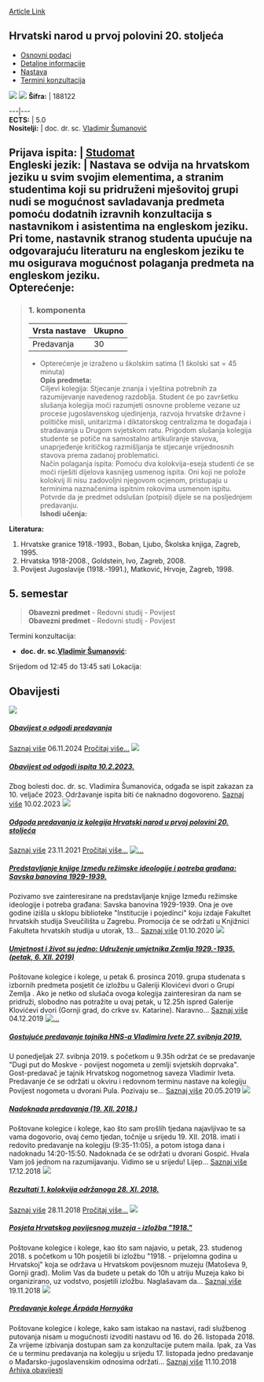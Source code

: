 [Article Link](https://www.fhs.hr/predmet/hnupp2s)

## Hrvatski narod u prvoj polovini 20. stoljeća
  * [Osnovni podaci](https://www.fhs.hr/predmet/hnupp2s#v1id-523753_120876_1_0 "Osnovni podaci")
  * [Detaljne informacije](https://www.fhs.hr/predmet/hnupp2s#v1id-523753_120876_1_1 "Detaljne informacije")
  * [Nastava](https://www.fhs.hr/predmet/hnupp2s#v1id-523753_120876_1_2 "Nastava")
  * [Termini konzultacija](https://www.fhs.hr/predmet/hnupp2s#v1id-523753_120876_1_3 "Termini konzultacija")


[![](https://www.fhs.hr/img/flags/gif/hr.gif)](https://www.fhs.hr/predmet/hnupp2s) [![](https://www.fhs.hr/img/flags/gif/gb.gif)](https://www.fhs.hr/en/course/tcpitfhot2c)
**Šifra:** |  188122  
  
---|---  
**ECTS:** |  5.0   
**Nositelji:** |  doc. dr. sc. [Vladimir Šumanović](https://www.fhs.hr/djelatnik/vladimir.sumanovic)   
  
**Prijava ispita:** |  [Studomat](http://www.isvu.hr/studomat)  
**Engleski jezik:** |  Nastava se odvija na hrvatskom jeziku u svim svojim elementima, a stranim studentima koji su pridruženi mješovitoj grupi nudi se mogućnost savladavanja predmeta pomoću dodatnih izravnih konzultacija s nastavnikom i asistentima na engleskom jeziku. Pri tome, nastavnik stranog studenta upućuje na odgovarajuću literaturu na engleskom jeziku te mu osigurava mogućnost polaganja predmeta na engleskom jeziku.   
**Opterećenje:**  
---  
> ### 1. komponenta
> | Vrsta nastave | Ukupno  
> ---|---  
> Predavanja | 30  
> * Opterećenje je izraženo u školskim satima (1 školski sat = 45 minuta)   
**Opis predmeta:**  
> Ciljevi kolegija: Stjecanje znanja i vještina potrebnih za razumijevanje navedenog razdoblja. Student će po završetku slušanja kolegija moći razumjeti osnovne probleme vezane uz procese jugoslavenskog ujedinjenja, razvoja hrvatske državne i političke misli, unitarizma i diktatorskog centralizma te događaja i stradavanja u Drugom svjetskom ratu. Prigodom slušanja kolegija studente se potiče na samostalno artikuliranje stavova, unaprjeđenje kritičkog razmišljanja te stjecanje vrijednosnih stavova prema zadanoj problematici.  
>  Način polaganja ispita: Pomoću dva kolokvija-eseja studenti će se moći riješiti dijelova kasnijeg usmenog ispita. Oni koji ne polože kolokvij ili nisu zadovoljni njegovom ocjenom, pristupaju u terminima naznačenima ispitnim rokovima usmenom ispitu. Potvrde da je predmet odslušan (potpisi) dijele se na posljednjem predavanju.  
**Ishodi učenja:**  

  
**Literatura:**  
  1. Hrvatske granice 1918.-1993., Boban, Ljubo, Školska knjiga, Zagreb, 1995. 
  2. Hrvatska 1918-2008., Goldstein, Ivo, Zagreb, 2008. 
  3. Povijest Jugoslavije (1918.-1991.), Matković, Hrvoje, Zagreb, 1998. 

  
**5. semestar**  
---  
> **Obavezni predmet** - Redovni studij - Povijest  
>  **Obavezni predmet** - Redovni studij - Povijest  
>   
Termini konzultacija: 
  * **doc. dr. sc.[Vladimir Šumanović](https://www.fhs.hr/djelatnik/vladimir.sumanovic)**: 
  
Srijedom od 12:45 do 13:45 sati
Lokacija: 


## Obavijesti
[ ![](https://www.fhs.hr/_pub/themes_static/hrstud2024/default/img/default_news.jpg) ](https://www.fhs.hr/predmet/hnupp2s?@=21rra#news_114262)
#####  [Obavijest o odgodi predavanja](https://www.fhs.hr/predmet/hnupp2s?@=21rra#news_114262)
[Saznaj više](https://www.fhs.hr/predmet/hnupp2s?@=21rra#news_114262)
06.11.2024
[Pročitaj više...](https://www.fhs.hr/predmet/hnupp2s?@=21rra#news_114262 "Pročitaj obavijest: Obavijest o odgodi predavanja")
[ ![](https://www.fhs.hr/_pub/themes_static/hrstud2024/default/img/default_news.jpg) ](https://www.fhs.hr/predmet/hnupp2s?@=21jto#news_114262)
#####  [Obavijest od odgodi ispita 10.2.2023.](https://www.fhs.hr/predmet/hnupp2s?@=21jto#news_114262)
Zbog bolesti doc. dr. sc. Vladimira Šumanovića, odgađa se ispit zakazan za 10. veljače 2023. Održavanje ispita biti će naknadno dogovoreno. 
[Saznaj više](https://www.fhs.hr/predmet/hnupp2s?@=21jto#news_114262)
10.02.2023
[ ![](https://www.fhs.hr/_pub/themes_static/hrstud2024/default/img/default_news.jpg) ](https://www.fhs.hr/predmet/hnupp2s?@=21gqj#news_114262)
#####  [Odgoda predavanja iz kolegija Hrvatski narod u prvoj polovini 20. stoljeća](https://www.fhs.hr/predmet/hnupp2s?@=21gqj#news_114262)
[Saznaj više](https://www.fhs.hr/predmet/hnupp2s?@=21gqj#news_114262)
23.11.2021
[Pročitaj više...](https://www.fhs.hr/predmet/hnupp2s?@=21gqj#news_114262 "Pročitaj obavijest: Odgoda predavanja iz kolegija Hrvatski narod u prvoj polovini 20. stoljeća")
[ ![...](https://www.fhs.hr/_news/icons/a0bd4785042a115ea2c578ed714710721454_icon.jpg) ](https://www.fhs.hr/predmet/hnupp2s?@=21csu#news_114262)
#####  [Predstavljanje knjige Između režimske ideologije i potreba građana: Savska banovina 1929-1939.](https://www.fhs.hr/predmet/hnupp2s?@=21csu#news_114262)
Pozivamo sve zainteresirane na predstavljanje knjige Između režimske ideologije i potreba građana: Savska banovina 1929-1939. Ona je ove godine izišla u sklopu biblioteke "Institucije i pojedinci" koju izdaje Fakultet hrvatskih studija Sveučilišta u Zagrebu. Promocija će se održati u Knjižnici Fakulteta hrvatskih studija u utorak, 13... 
[Saznaj više](https://www.fhs.hr/predmet/hnupp2s?@=21csu#news_114262)
01.10.2020
[ ![](https://www.fhs.hr/_pub/themes_static/hrstud2024/default/img/default_news.jpg) ](https://www.fhs.hr/predmet/hnupp2s?@=219ia#news_114262)
#####  [Umjetnost i život su jedno: Udruženje umjetnika Zemlja 1929.-1935. (petak, 6. XII. 2019)](https://www.fhs.hr/predmet/hnupp2s?@=219ia#news_114262)
Poštovane kolegice i kolege, u petak 6. prosinca 2019. grupa studenata s izbornih predmeta posjetit će izložbu u Galeriji Klovićevi dvori o Grupi Zemlja . Ako je netko od slušača ovoga kolegija zainteresiran da nam se pridruži, slobodno nas potražite u ovaj petak, u 12.25h ispred Galerije Klovićevi dvori (Gornji grad, do crkve sv. Katarine). Naravno... 
[Saznaj više](https://www.fhs.hr/predmet/hnupp2s?@=219ia#news_114262)
04.12.2019
[ ![...](https://www.fhs.hr/_news/icons/36847979d08cc640dd3224194f71fa298545_icon.jpg) ](https://www.fhs.hr/predmet/hnupp2s?@=217qr#news_114262)
#####  [Gostujuće predavanje tajnika HNS-a Vladimira Ivete 27. svibnja 2019.](https://www.fhs.hr/predmet/hnupp2s?@=217qr#news_114262)
U ponedjeljak 27. svibnja 2019. s početkom u 9.35h održat će se predavanje "Dugi put do Moskve - povijest nogometa u zemlji svjetskih doprvaka". Gost-predavač je tajnik Hrvatskog nogometnog saveza Vladimir Iveta. Predavanje će se održati u okviru i redovnom terminu nastave na kolegiju Povijest nogometa u dvorani Pula. Pozivaju se... 
[Saznaj više](https://www.fhs.hr/predmet/hnupp2s?@=217qr#news_114262)
20.05.2019
[ ![](https://www.fhs.hr/_pub/themes_static/hrstud2024/default/img/default_news.jpg) ](https://www.fhs.hr/predmet/hnupp2s?@=216kt#news_114262)
#####  [Nadoknada predavanja (19. XII. 2018.)](https://www.fhs.hr/predmet/hnupp2s?@=216kt#news_114262)
Poštovane kolegice i kolege, kao što sam prošlih tjedana najavljivao te sa vama dogovorio, ovaj ćemo tjedan, točnije u srijedu 19. XII. 2018. imati i redovito predavanje na kolegiju (9:35-11:05), a potom istoga dana i nadoknadu 14:20-15:50. Nadoknada će se održati u dvorani Gospić. Hvala Vam još jednom na razumijavanju. Vidimo se u srijedu! Lijep... 
[Saznaj više](https://www.fhs.hr/predmet/hnupp2s?@=216kt#news_114262)
17.12.2018
[ ![](https://www.fhs.hr/_pub/themes_static/hrstud2024/default/img/default_news.jpg) ](https://www.fhs.hr/predmet/hnupp2s?@=216ft#news_114262)
#####  [Rezultati 1. kolokvija održanoga 28. XI. 2018.](https://www.fhs.hr/predmet/hnupp2s?@=216ft#news_114262)
[Saznaj više](https://www.fhs.hr/predmet/hnupp2s?@=216ft#news_114262)
28.11.2018
[Pročitaj više...](https://www.fhs.hr/predmet/hnupp2s?@=216ft#news_114262 "Pročitaj obavijest: Rezultati 1. kolokvija održanoga 28. XI. 2018.")
[ ![](https://www.fhs.hr/_pub/themes_static/hrstud2024/default/img/default_news.jpg) ](https://www.fhs.hr/predmet/hnupp2s?@=216bm#news_114262)
#####  [Posjeta Hrvatskog povijesnog muzeja - izložba "1918."](https://www.fhs.hr/predmet/hnupp2s?@=216bm#news_114262)
Poštovane kolegice i kolege, kao što sam najavio, u petak, 23. studenog 2018. s početkom u 10h posjetili bi izložbu "1918. - prijelomna godina u Hrvatskoj" koja se održava u Hrvatskom povijesnom muzeju (Matoševa 9, Gornji grad). Molim Vas da budete u petak do 10h u atriju Muzeja kako bi organizirano, uz vodstvo, posjetili izložbu. Naglašavam da... 
[Saznaj više](https://www.fhs.hr/predmet/hnupp2s?@=216bm#news_114262)
19.11.2018
[ ![](https://www.fhs.hr/_pub/themes_static/hrstud2024/default/img/default_news.jpg) ](https://www.fhs.hr/predmet/hnupp2s?@=215xe#news_114262)
#####  [Predavanje kolege Árpáda Hornyáka](https://www.fhs.hr/predmet/hnupp2s?@=215xe#news_114262)
Poštovane kolegice i kolege, kako sam istakao na nastavi, radi službenog putovanja nisam u mogućnosti izvoditi nastavu od 16. do 26. listopada 2018. Za vrijeme izbivanja dostupan sam za konzultacije putem maila. Ipak, za Vas će u terminu predavanja na kolegiju u srijedu 17. listopada jedno predavanje o Mađarsko-jugoslavenskim odnosima održati... 
[Saznaj više](https://www.fhs.hr/predmet/hnupp2s?@=215xe#news_114262)
11.10.2018
[Arhiva obavijesti](https://www.fhs.hr/predmet/hnupp2s?@=215n9#news_114262 "Arhiva obavijesti")
